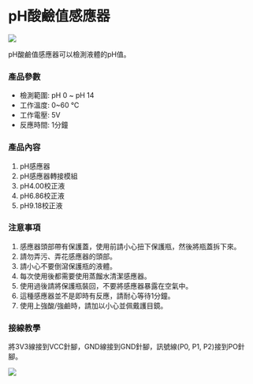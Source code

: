 # pH酸鹼值感應器

![](https://kittenbothk.readthedocs.io/en/latest/\_images/ph\_set.jpg)

pH酸鹼值感應器可以檢測液體的pH值。

### 產品參數

* 檢測範圍: pH 0 \~ pH 14
* 工作溫度: 0\~60 ℃
* 工作電壓: 5V
* 反應時間: 1分鐘

### 產品內容

1. pH感應器
2. pH感應器轉接模組
3. pH4.00校正液
4. pH6.86校正液
5. pH9.18校正液

### 注意事項

1. 感應器頭部帶有保護蓋，使用前請小心扭下保護瓶，然後將瓶蓋拆下來。
2. 請勿弄污、弄花感應器的頭部。
3. 請小心不要倒瀉保護瓶的液體。
4. 每次使用後都需要使用蒸餾水清潔感應器。
5. 使用過後請將保護瓶裝回，不要將感應器暴露在空氣中。
6. 這種感應器並不是即時有反應，請耐心等待1分鐘。
7. 使用上強酸/強鹼時，請加以小心並佩戴護目鏡。

### 接線教學

將3V3線接到VCC針腳，GND線接到GND針腳，訊號線(P0, P1, P2)接到PO針腳。

![](https://kittenbothk.readthedocs.io/en/latest/\_images/ph\_wiring.png)
